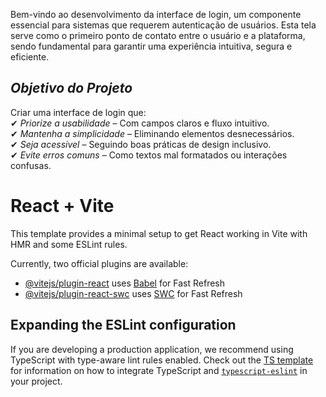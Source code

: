 Bem-vindo ao desenvolvimento da interface de login, um componente essencial para sistemas que requerem autenticação de usuários. Esta tela serve como o primeiro ponto de contato entre o usuário e a plataforma, sendo fundamental para garantir uma experiência intuitiva, segura e eficiente.  

## *Objetivo do Projeto*  
Criar uma interface de login que:  
✔ *Priorize a usabilidade* – Com campos claros e fluxo intuitivo.  
✔ *Mantenha a simplicidade* – Eliminando elementos desnecessários.  
✔ *Seja acessível* – Seguindo boas práticas de design inclusivo.  
✔ *Evite erros comuns* – Como textos mal formatados ou interações confusas.







# React + Vite

This template provides a minimal setup to get React working in Vite with HMR and some ESLint rules.

Currently, two official plugins are available:

- [@vitejs/plugin-react](https://github.com/vitejs/vite-plugin-react/blob/main/packages/plugin-react) uses [Babel](https://babeljs.io/) for Fast Refresh
- [@vitejs/plugin-react-swc](https://github.com/vitejs/vite-plugin-react/blob/main/packages/plugin-react-swc) uses [SWC](https://swc.rs/) for Fast Refresh

## Expanding the ESLint configuration

If you are developing a production application, we recommend using TypeScript with type-aware lint rules enabled. Check out the [TS template](https://github.com/vitejs/vite/tree/main/packages/create-vite/template-react-ts) for information on how to integrate TypeScript and [`typescript-eslint`](https://typescript-eslint.io) in your project.
